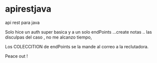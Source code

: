 # apirestjava
api rest para java 

Solo hice un auth super basica y a un solo endPoints ...create notas .. las disculpas del caso , no me alcanzo tiempo,

Los COLECCITION de endPoints se la mande al correo a la reclutadora. 


Peace out !
